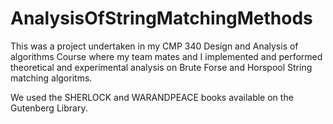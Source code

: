 # AnalysisOfStringMatchingMethods

This was a project undertaken in my CMP 340 Design and Analysis of algorithms Course where my team mates and I implemented and performed
theoretical and experimental analysis on Brute Forse and Horspool String matching algoritms.

We used the SHERLOCK and WARANDPEACE books available on the Gutenberg Library.
